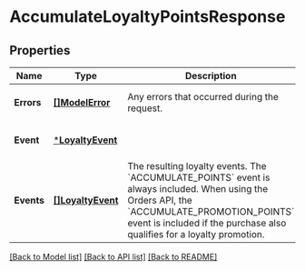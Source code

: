 # AccumulateLoyaltyPointsResponse

## Properties

 Name       | Type                                  | Description                                                                                                                                                                                                                                | Notes                        
------------|---------------------------------------|--------------------------------------------------------------------------------------------------------------------------------------------------------------------------------------------------------------------------------------------|------------------------------
 **Errors** | [**[]ModelError**](Error.md)          | Any errors that occurred during the request.                                                                                                                                                                                               | [optional] [default to null] 
 **Event**  | [***LoyaltyEvent**](LoyaltyEvent.md)  |                                                                                                                                                                                                                                            | [optional] [default to null] 
 **Events** | [**[]LoyaltyEvent**](LoyaltyEvent.md) | The resulting loyalty events. The &#x60;ACCUMULATE_POINTS&#x60; event is always included. When using the Orders API, the &#x60;ACCUMULATE_PROMOTION_POINTS&#x60; event is included if the purchase also qualifies for a loyalty promotion. | [optional] [default to null] 

[[Back to Model list]](../README.md#documentation-for-models) [[Back to API list]](../README.md#documentation-for-api-endpoints) [[Back to README]](../README.md)

